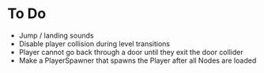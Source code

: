 # To Do

- Jump / landing sounds
- Disable player collision during level transitions
- Player cannot go back through a door until they exit the door collider
- Make a PlayerSpawner that spawns the Player after all Nodes are loaded
